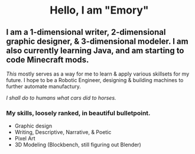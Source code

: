 <h1 align="center"> Hello, I am "Emory"

## I am a 1-dimensional writer, 2-dimensional graphic designer, & 3-dimensional modeler. I am also currently learning Java, and am starting to code Minecraft mods.

_This_ mostly serves as a way for me to learn & apply various skillsets for my future.
I hope to be a Robotic Engineer, designing & building machines to further automate manufactury. 

_I shall do to humans what cars did to horses._

### My skills, loosely ranked, in beautiful bulletpoint.
- Graphic design
- Writing, Descriptive, Narrative, & Poetic
- Pixel Art
- 3D Modeling (Blockbench, still figuring out Blender)
